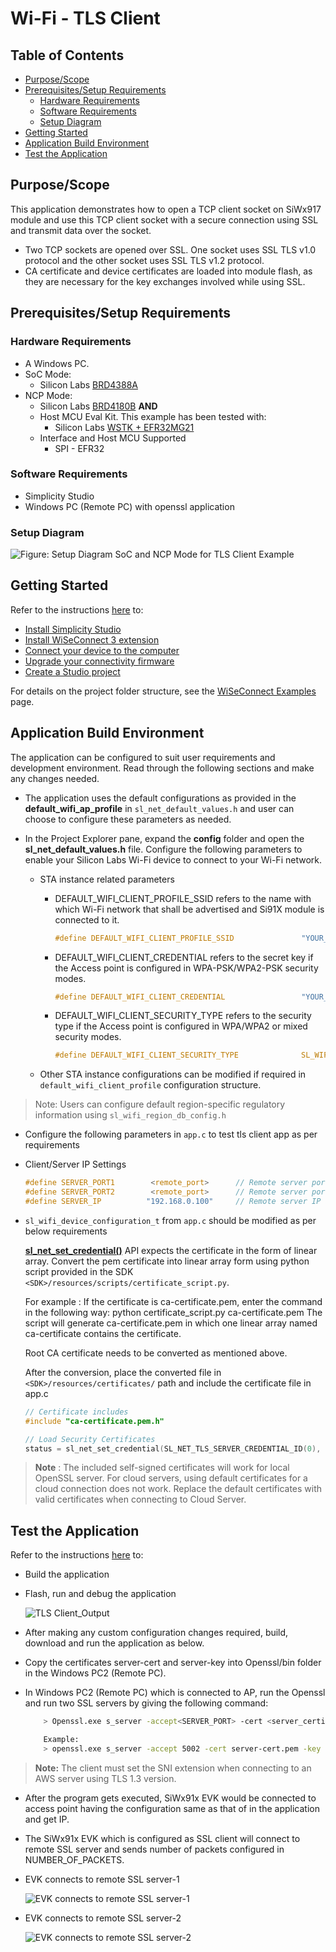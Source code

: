 # Wi-Fi - TLS Client

## Table of Contents

- [Purpose/Scope](#purposescope)
- [Prerequisites/Setup Requirements](#prerequisitessetup-requirements)
  - [Hardware Requirements](#hardware-requirements)
  - [Software Requirements](#software-requirements)
  - [Setup Diagram](#setup-diagram)
- [Getting Started](#getting-started)
- [Application Build Environment](#application-build-environment)
- [Test the Application](#test-the-application)

## Purpose/Scope

This application demonstrates how to open a TCP client socket on SiWx917 module and use this TCP client socket with a secure connection using SSL and transmit data over the socket.

- Two TCP sockets are opened over SSL. One socket uses SSL TLS v1.0 protocol and the other socket uses SSL TLS v1.2 protocol.
- CA certificate and device certificates are loaded into module flash, as they are necessary for the key exchanges involved while using SSL.

## Prerequisites/Setup Requirements

### Hardware Requirements

- A Windows PC.
- SoC Mode:
  - Silicon Labs [BRD4388A](https://www.silabs.com/)
- NCP Mode:
  - Silicon Labs [BRD4180B](https://www.silabs.com/) **AND**
  - Host MCU Eval Kit. This example has been tested with:
    - Silicon Labs [WSTK + EFR32MG21](https://www.silabs.com/development-tools/wireless/efr32xg21-bluetooth-starter-kit)
  - Interface and Host MCU Supported
    - SPI - EFR32 
    
### Software Requirements

- Simplicity Studio
- Windows PC (Remote PC) with openssl application

### Setup Diagram

  ![Figure: Setup Diagram SoC and NCP Mode for TLS Client Example](resources/readme/tls_client_soc_ncp.png)

## Getting Started

Refer to the instructions [here](https://docs.silabs.com/wiseconnect/latest/wiseconnect-getting-started/) to:

- [Install Simplicity Studio](https://docs.silabs.com/wiseconnect/latest/wiseconnect-developers-guide-developing-for-silabs-hosts/#install-simplicity-studio)
- [Install WiSeConnect 3 extension](https://docs.silabs.com/wiseconnect/latest/wiseconnect-developers-guide-developing-for-silabs-hosts/#install-the-wi-se-connect-3-extension)
- [Connect your device to the computer](https://docs.silabs.com/wiseconnect/latest/wiseconnect-developers-guide-developing-for-silabs-hosts/#connect-si-wx91x-to-computer)
- [Upgrade your connectivity firmware](https://docs.silabs.com/wiseconnect/latest/wiseconnect-developers-guide-developing-for-silabs-hosts/#update-si-wx91x-connectivity-firmware)
- [Create a Studio project](https://docs.silabs.com/wiseconnect/latest/wiseconnect-developers-guide-developing-for-silabs-hosts/#create-a-project)

For details on the project folder structure, see the [WiSeConnect Examples](https://docs.silabs.com/wiseconnect/latest/wiseconnect-examples/#example-folder-structure) page.

## Application Build Environment

The application can be configured to suit user requirements and development environment. Read through the following sections and make any changes needed.

- The application uses the default configurations as provided in the **default_wifi_ap_profile** in ``sl_net_default_values.h`` and user can choose to configure these parameters as needed.
- In the Project Explorer pane, expand the **config** folder and open the **sl_net_default_values.h** file. Configure the following parameters to enable your Silicon Labs Wi-Fi device to connect to your Wi-Fi network.

  - STA instance related parameters

    - DEFAULT_WIFI_CLIENT_PROFILE_SSID refers to the name with which Wi-Fi network that shall be advertised and Si91X module is connected to it.

      ```c
      #define DEFAULT_WIFI_CLIENT_PROFILE_SSID               "YOUR_AP_SSID"      
      ```

    - DEFAULT_WIFI_CLIENT_CREDENTIAL refers to the secret key if the Access point is configured in WPA-PSK/WPA2-PSK security modes.

      ```c
      #define DEFAULT_WIFI_CLIENT_CREDENTIAL                 "YOUR_AP_PASSPHRASE" 
      ```

    - DEFAULT_WIFI_CLIENT_SECURITY_TYPE refers to the security type if the Access point is configured in WPA/WPA2 or mixed security modes.

      ```c
      #define DEFAULT_WIFI_CLIENT_SECURITY_TYPE              SL_WIFI_WPA2 
      ```
  
  - Other STA instance configurations can be modified if required in `default_wifi_client_profile` configuration structure.

> Note: 
> Users can configure default region-specific regulatory information using `sl_wifi_region_db_config.h`

  - Configure the following parameters in ``app.c`` to test tls client app as per requirements

  - Client/Server IP Settings

    ```c
    #define SERVER_PORT1        <remote_port>      // Remote server port
    #define SERVER_PORT2        <remote_port>      // Remote server port
    #define SERVER_IP          "192.168.0.100"     // Remote server IP address
    ```

- `sl_wifi_device_configuration_t` from `app.c` should be modified as per below requirements

  **[sl_net_set_credential()](https://docs.silabs.com/wiseconnect/3.0.13/wiseconnect-api-reference-guide-nwk-mgmt/net-credential-functions#sl-net-set-credential)** API expects the certificate in the form of linear array. Convert the pem certificate into linear array form using python script provided in the SDK `<SDK>/resources/scripts/certificate_script.py`.

   For example : If the certificate is ca-certificate.pem, enter the command in the following way:
   python certificate_script.py ca-certificate.pem 
   The script will generate ca-certificate.pem in which one linear array named ca-certificate contains the certificate.

  Root CA certificate needs to be converted as mentioned above.

  After the conversion, place the converted file in `<SDK>/resources/certificates/` path and include the certificate file in app.c

  ```c
  // Certificate includes
  #include "ca-certificate.pem.h"
  
  // Load Security Certificates
  status = sl_net_set_credential(SL_NET_TLS_SERVER_CREDENTIAL_ID(0), SL_NET_SIGNING_CERTIFICATE, ca-certificate, sizeof(ca-certificate) - 1);
  ```

> **Note** :
 The included self-signed certificates will work for local OpenSSL server. For cloud servers, using default certificates for a cloud connection does not work. Replace the default certificates with valid certificates when connecting to Cloud Server.

## Test the Application

Refer to the instructions [here](https://docs.silabs.com/wiseconnect/latest/wiseconnect-getting-started/) to:

- Build the application
- Flash, run and debug the application

  ![TLS Client_Output](resources/readme/tls_client_output.png)

- After making any custom configuration changes required, build, download and run the application as below.
- Copy the certificates server-cert and server-key into Openssl/bin folder in the Windows PC2 (Remote PC).
- In Windows PC2 (Remote PC) which is connected to AP, run the Openssl and run two SSL servers by giving the following command:

  ```sh
      > Openssl.exe s_server -accept<SERVER_PORT> -cert <server_certificate_file_path> -key <server_key_file_path> -tls<tls_version>

      Example:
      > openssl.exe s_server -accept 5002 -cert server-cert.pem -key server-key.pem -tls1
  ```
> **Note:** The client must set the SNI extension when connecting to an AWS server using TLS 1.3 version.

- After the program gets executed, SiWx91x EVK would be connected to access point having the configuration same as that of in the application and get IP.
- The SiWx91x EVK which is configured as SSL client will connect to remote SSL server and sends number of packets configured in NUMBER_OF_PACKETS.

- EVK connects to remote SSL server-1

  ![EVK connects to remote SSL server-1](resources/readme/server1.png)
    
- EVK connects to remote SSL server-2
  
  ![EVK connects to remote SSL server-2](resources/readme/server2.png)

